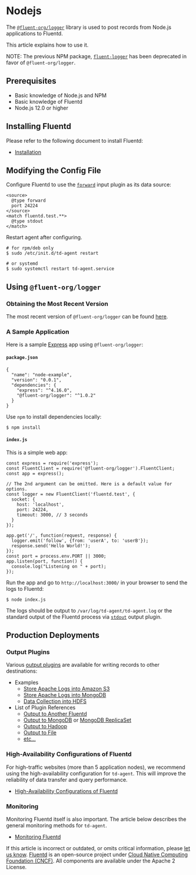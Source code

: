 # Nodejs

The [`@fluent-org/logger`](https://github.com/fluent/fluent-logger-forward-node) library is used to post records from Node.js applications to Fluentd. 

This article explains how to use it.

NOTE: The previous NPM package, [`fluent-logger`](https://github.com/fluent/fluent-logger-node) has been deprecated in favor of `@fluent-org/logger`.

## Prerequisites

* Basic knowledge of Node.js and NPM
* Basic knowledge of Fluentd
* Node.js 12.0 or higher

## Installing Fluentd

Please refer to the following document to install Fluentd:

* [Installation](../installation/)

## Modifying the Config File

Configure Fluentd to use the [`forward`](../input/forward.md) input plugin as its data source:

```text
<source>
  @type forward
  port 24224
</source>
<match fluentd.test.**>
  @type stdout
</match>
```

Restart agent after configuring.

```text
# for rpm/deb only
$ sudo /etc/init.d/td-agent restart

# or systemd
$ sudo systemctl restart td-agent.service
```

## Using `@fluent-org/logger`

### Obtaining the Most Recent Version

The most recent version of `@fluent-org/logger` can be found [here](https://www.npmjs.com/package/@fluent-org/logger).

### A Sample Application

Here is a sample [Express](http://expressjs.com/) app using `@fluent-org/logger`:

#### `package.json`

```text
{
  "name": "node-example",
  "version": "0.0.1",
  "dependencies": {
    "express": "^4.16.0",
    "@fluent-org/logger": "^1.0.2"
  }
}
```

Use `npm` to install dependencies locally:

```text
$ npm install
```

#### `index.js`

This is a simple web app:

```text
const express = require('express');
const FluentClient = require('@fluent-org/logger').FluentClient;
const app = express();

// The 2nd argument can be omitted. Here is a default value for options.
const logger = new FluentClient('fluentd.test', {
  socket: {
    host: 'localhost',
    port: 24224,
    timeout: 3000, // 3 seconds
  }
});

app.get('/', function(request, response) {
  logger.emit('follow', {from: 'userA', to: 'userB'});
  response.send('Hello World!');
});
const port = process.env.PORT || 3000;
app.listen(port, function() {
  console.log("Listening on " + port);
});
```

Run the app and go to `http://localhost:3000/` in your browser to send the logs to Fluentd:

```text
$ node index.js
```

The logs should be output to `/var/log/td-agent/td-agent.log` or the standard output of the Fluentd process via [`stdout`](../output/stdout.md) output plugin.

## Production Deployments

### Output Plugins

Various [output plugins](../output/) are available for writing records to other destinations:

* Examples
  * [Store Apache Logs into Amazon S3](../how-to-guides/apache-to-s3.md)
  * [Store Apache Logs into MongoDB](../how-to-guides/apache-to-mongodb.md)
  * [Data Collection into HDFS](../how-to-guides/http-to-hdfs.md)
* List of Plugin References
  * [Output to Another Fluentd](../output/forward.md)
  * [Output to MongoDB](../output/mongo.md) or [MongoDB ReplicaSet](../output/mongo_replset.md)
  * [Output to Hadoop](../output/webhdfs.md)
  * [Output to File](../output/file.md)
  * [etc...](http://fluentd.org/plugin/)

### High-Availability Configurations of Fluentd

For high-traffic websites \(more than 5 application nodes\), we recommend using the high-availability configuration for `td-agent`. This will improve the reliability of data transfer and query performance.

* [High-Availability Configurations of Fluentd](../deployment/high-availability.md)

### Monitoring

Monitoring Fluentd itself is also important. The article below describes the general monitoring methods for `td-agent`.

* [Monitoring Fluentd](../monitoring-fluentd/overview.md)

If this article is incorrect or outdated, or omits critical information, please [let us know](https://github.com/fluent/fluentd-docs-gitbook/issues?state=open). [Fluentd](http://www.fluentd.org/) is an open-source project under [Cloud Native Computing Foundation \(CNCF\)](https://cncf.io/). All components are available under the Apache 2 License.

